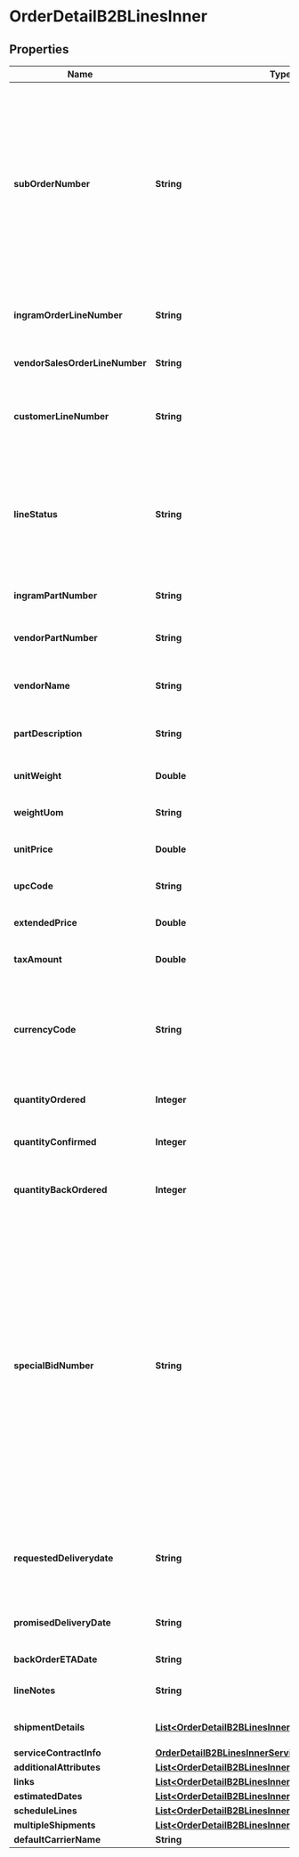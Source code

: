 

# OrderDetailB2BLinesInner


## Properties

| Name | Type | Description | Notes |
|------------ | ------------- | ------------- | -------------|
|**subOrderNumber** | **String** | The sub order number. The two-digit prefix is the warehouse code of the warehouse nearest the reseller. The middle number is the order number. The two-digit suffix is the sub order number. |  [optional] |
|**ingramOrderLineNumber** | **String** | Unique Ingram Micro line number. Starts with 001. |  [optional] |
|**vendorSalesOrderLineNumber** | **String** | The vendor&#39;s sales order line number. |  [optional] |
|**customerLineNumber** | **String** | The reseller&#39;s line item number for reference in their system. |  [optional] |
|**lineStatus** | **String** | The status for the line item in the order. One of- Backordered, In Progress, Shipped, Delivered, Canceled, On Hold. |  [optional] |
|**ingramPartNumber** | **String** | Unique IngramMicro part number. |  [optional] |
|**vendorPartNumber** | **String** | The vendor&#39;s part number for the line item. |  [optional] |
|**vendorName** | **String** | The vendor&#39;s name for the part in their system. |  [optional] |
|**partDescription** | **String** | The vendor&#39;s description of the part in their system. |  [optional] |
|**unitWeight** | **Double** | The unit weight of the line item. |  [optional] |
|**weightUom** | **String** | The unit of measure for the line item. |  [optional] |
|**unitPrice** | **Double** | The unit price of the line item. |  [optional] |
|**upcCode** | **String** | The UPC code of a product. |  [optional] |
|**extendedPrice** | **Double** | Unit price X quantity for the line item. |  [optional] |
|**taxAmount** | **Double** | The tax amount for the line item. |  [optional] |
|**currencyCode** | **String** | The country-specific three character ISO 4217 currency code for the line item. |  [optional] |
|**quantityOrdered** | **Integer** | The quantity ordered of the line item. |  [optional] |
|**quantityConfirmed** | **Integer** | The quantity confirmed for the line item. |  [optional] |
|**quantityBackOrdered** | **Integer** | The quantity backordered for the line item. |  [optional] |
|**specialBidNumber** | **String** | The line-level bid number provided to the reseller by the vendor for special pricing and discounts. Used to track the bid number in the case of split orders or where different line items have different bid numbers. Line-level bid numbers take precedence over header-level bid numbers. |  [optional] |
|**requestedDeliverydate** | **String** | Reseller-requested delivery date. Delivery date is not guaranteed. |  [optional] |
|**promisedDeliveryDate** | **String** | The delivery date promised by IngramMicro. |  [optional] |
|**backOrderETADate** | **String** | Backorder ETA date |  [optional] |
|**lineNotes** | **String** | Line-level notes for the order. |  [optional] |
|**shipmentDetails** | [**List&lt;OrderDetailB2BLinesInnerShipmentDetailsInner&gt;**](OrderDetailB2BLinesInnerShipmentDetailsInner.md) | Shipping details for the line item. |  [optional] |
|**serviceContractInfo** | [**OrderDetailB2BLinesInnerServiceContractInfo**](OrderDetailB2BLinesInnerServiceContractInfo.md) |  |  [optional] |
|**additionalAttributes** | [**List&lt;OrderDetailB2BLinesInnerAdditionalAttributesInner&gt;**](OrderDetailB2BLinesInnerAdditionalAttributesInner.md) |  |  [optional] |
|**links** | [**List&lt;OrderDetailB2BLinesInnerLinksInner&gt;**](OrderDetailB2BLinesInnerLinksInner.md) |  |  [optional] |
|**estimatedDates** | [**List&lt;OrderDetailB2BLinesInnerEstimatedDatesInner&gt;**](OrderDetailB2BLinesInnerEstimatedDatesInner.md) |  |  [optional] |
|**scheduleLines** | [**List&lt;OrderDetailB2BLinesInnerScheduleLinesInner&gt;**](OrderDetailB2BLinesInnerScheduleLinesInner.md) |  |  [optional] |
|**multipleShipments** | [**List&lt;OrderDetailB2BLinesInnerMultipleShipmentsInner&gt;**](OrderDetailB2BLinesInnerMultipleShipmentsInner.md) |  |  [optional] |
|**defaultCarrierName** | **String** |  |  [optional] |



